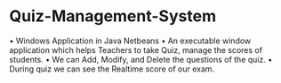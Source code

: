 # Quiz-Management-System
• Windows Application in Java Netbeans • An executable window application which helps Teachers to take Quiz, manage the scores of students. • We can Add, Modify, and Delete the questions of the quiz. • During quiz we can see the Realtime score of our exam.
